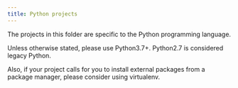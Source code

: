 ```yaml
---
title: Python projects
---
```


The projects in this folder are specific to the Python programming language.

Unless otherwise stated, please use Python3.7+. Python2.7 is considered legacy Python.

Also, if your project calls for you to install external packages from a package manager, please consider using virtualenv.
